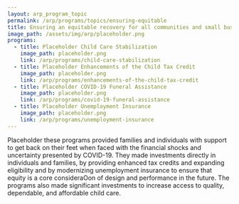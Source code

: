 ```yaml
---
layout: arp_program_topic
permalink: /arp/programs/topics/ensuring-equitable
title: Ensuring an equitable recovery for all communities and small businesses
image_path: /assets/img/arp/placeholder.png
programs:
  - title: Placeholder Child Care Stabilization
    image_path: placeholder.png
    link: /arp/programs/child-care-stabilization
  - title: Placeholder Enhancements of the Child Tax Credit
    image_path: placeholder.png
    link: /arp/programs/enhancements-of-the-child-tax-credit
  - title: Placeholder COVID-19 Funeral Assistance
    image_path: placeholder.png
    link: /arp/programs/covid-19-funeral-assistance
  - title: Placeholder Unemployment Insurance
    image_path: placeholder.png
    link: /arp/programs/unemployment-insurance
---
```


Placeholder these programs provided families and individuals with support to get back on their
feet when faced with the financial shocks and uncertainty presented by COVID-19.
They made investments directly in individuals and families, by providing enhanced tax
credits and expanding eligibility and by modernizing unemployment insurance to
ensure that equity is a core consideraOon of design and performance in the future.
The programs also made significant investments to increase access to quality,
dependable, and affordable child care.
